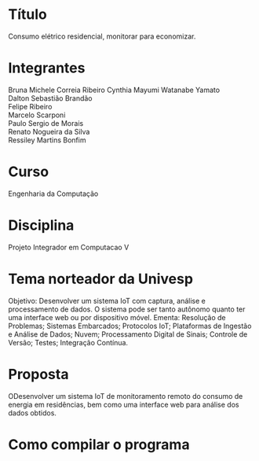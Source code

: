 


# Título
Consumo elétrico residencial, monitorar para economizar. 


# Integrantes
Bruna Michele Correia Ribeiro 
Cynthia Mayumi Watanabe Yamato  
Dalton Sebastião Brandão  
Felipe Ribeiro  
Marcelo Scarponi  
Paulo Sergio de Morais  
Renato Nogueira da Silva  
Ressiley Martins Bonfim   

# Curso
Engenharia da Computação

# Disciplina 
Projeto Integrador em Computacao V


# Tema norteador da Univesp
Objetivo: Desenvolver um sistema IoT com captura, análise e processamento de dados.
O sistema pode ser tanto autônomo quanto ter uma interface web ou por dispositivo
móvel.
Ementa: Resolução de Problemas; Sistemas Embarcados; Protocolos IoT; Plataformas de
Ingestão e Análise de Dados; Nuvem; Processamento Digital de Sinais; Controle de
Versão; Testes; Integração Contínua.

# Proposta 
ODesenvolver um sistema IoT de monitoramento remoto do consumo de energia em residências, bem como uma interface web para análise dos dados obtidos. 


# Como compilar o programa
